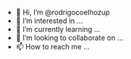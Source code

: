 - 👋 Hi, I’m @rodrigocoelhozup
- 👀 I’m interested in ...
- 🌱 I’m currently learning ...
- 💞️ I’m looking to collaborate on ...
- 📫 How to reach me ...

<!---
rodrigocoelhozup/rodrigocoelhozup is a ✨ special ✨ repository because its `README.md` (this file) appears on your GitHub profile.
You can click the Preview link to take a look at your changes.
--->

